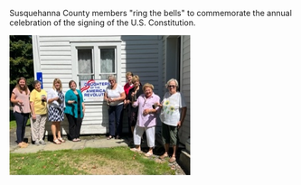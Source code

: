 Susquehanna County members "ring the bells" to commemorate the annual celebration of the signing of the U.S. Constitution.

![Member Activity](/assets/images/Ring_the_bells.jpg)
